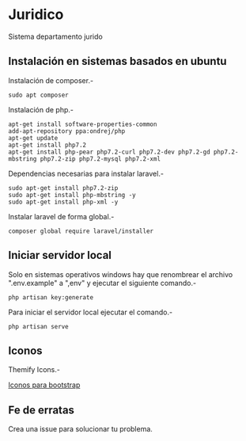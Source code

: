 # Juridico
Sistema departamento jurido

## Instalación en sistemas basados en ubuntu

Instalación de composer.-

```
sudo apt composer
```

Instalación de php.-

```
apt-get install software-properties-common
add-apt-repository ppa:ondrej/php
apt-get update
apt-get install php7.2
apt-get install php-pear php7.2-curl php7.2-dev php7.2-gd php7.2-mbstring php7.2-zip php7.2-mysql php7.2-xml
```

Dependencias necesarias para instalar laravel.-

```
sudo apt-get install php7.2-zip
sudo apt-get install php-mbstring -y
sudo apt-get install php-xml -y
```

Instalar laravel de forma global.-

```
composer global require laravel/installer
```

## Iniciar servidor local

Solo en sistemas operativos windows hay que renombrear el archivo ".env.example" a ",env" y ejecutar el siguiente comando.-

```
php artisan key:generate
```

Para iniciar el servidor local ejecutar el comando.-

```
php artisan serve
```

## Iconos

Themify Icons.-

[Iconos para bootstrap](https://aalmiray.github.io/ikonli/cheat-sheet-themify.html)

## Fe de erratas

Crea una issue para solucionar tu problema.